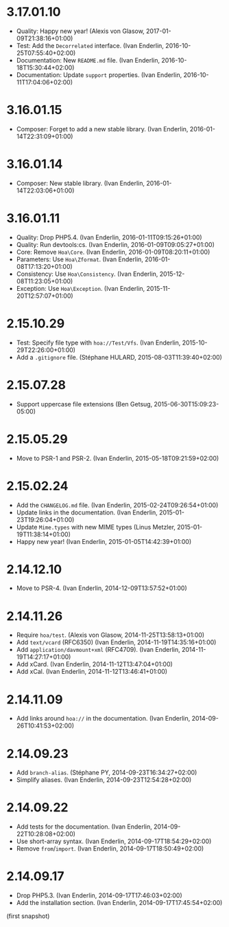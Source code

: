 # 3.17.01.10

  * Quality: Happy new year! (Alexis von Glasow, 2017-01-09T21:38:16+01:00)
  * Test: Add the `Decorrelated` interface. (Ivan Enderlin, 2016-10-25T07:55:40+02:00)
  * Documentation: New `README.md` file. (Ivan Enderlin, 2016-10-18T15:30:44+02:00)
  * Documentation: Update `support` properties. (Ivan Enderlin, 2016-10-11T17:04:06+02:00)

# 3.16.01.15

  * Composer: Forget to add a new stable library. (Ivan Enderlin, 2016-01-14T22:31:09+01:00)

# 3.16.01.14

  * Composer: New stable library. (Ivan Enderlin, 2016-01-14T22:03:06+01:00)

# 3.16.01.11

  * Quality: Drop PHP5.4. (Ivan Enderlin, 2016-01-11T09:15:26+01:00)
  * Quality: Run devtools:cs. (Ivan Enderlin, 2016-01-09T09:05:27+01:00)
  * Core: Remove `Hoa\Core`. (Ivan Enderlin, 2016-01-09T08:20:11+01:00)
  * Parameters: Use `Hoa\Zformat`. (Ivan Enderlin, 2016-01-08T17:13:20+01:00)
  * Consistency: Use `Hoa\Consistency`. (Ivan Enderlin, 2015-12-08T11:23:05+01:00)
  * Exception: Use `Hoa\Exception`. (Ivan Enderlin, 2015-11-20T12:57:07+01:00)

# 2.15.10.29

  * Test: Specify file type with `hoa://Test/Vfs`. (Ivan Enderlin, 2015-10-29T22:26:00+01:00)
  * Add a `.gitignore` file. (Stéphane HULARD, 2015-08-03T11:39:40+02:00)

# 2.15.07.28

  * Support uppercase file extensions (Ben Getsug, 2015-06-30T15:09:23-05:00)

# 2.15.05.29

  * Move to PSR-1 and PSR-2. (Ivan Enderlin, 2015-05-18T09:21:59+02:00)

# 2.15.02.24

  * Add the `CHANGELOG.md` file. (Ivan Enderlin, 2015-02-24T09:26:54+01:00)
  * Update links in the documentation. (Ivan Enderlin, 2015-01-23T19:26:04+01:00)
  * Update `Mime.types` with new MIME types (Linus Metzler, 2015-01-19T11:38:14+01:00)
  * Happy new year! (Ivan Enderlin, 2015-01-05T14:42:39+01:00)

# 2.14.12.10

  * Move to PSR-4. (Ivan Enderlin, 2014-12-09T13:57:52+01:00)

# 2.14.11.26

  * Require `hoa/test`. (Alexis von Glasow, 2014-11-25T13:58:13+01:00)
  * Add `text/vcard` (RFC6350) (Ivan Enderlin, 2014-11-19T14:35:16+01:00)
  * Add `application/davmount+xml` (RFC4709). (Ivan Enderlin, 2014-11-19T14:27:17+01:00)
  * Add xCard. (Ivan Enderlin, 2014-11-12T13:47:04+01:00)
  * Add xCal. (Ivan Enderlin, 2014-11-12T13:46:41+01:00)

# 2.14.11.09

  * Add links around `hoa://` in the documentation. (Ivan Enderlin, 2014-09-26T10:41:53+02:00)

# 2.14.09.23

  * Add `branch-alias`. (Stéphane PY, 2014-09-23T16:34:27+02:00)
  * Simplify aliases. (Ivan Enderlin, 2014-09-23T12:54:28+02:00)

# 2.14.09.22

  * Add tests for the documentation. (Ivan Enderlin, 2014-09-22T10:28:08+02:00)
  * Use short-array syntax. (Ivan Enderlin, 2014-09-17T18:54:29+02:00)
  * Remove `from`/`import`. (Ivan Enderlin, 2014-09-17T18:50:49+02:00)

# 2.14.09.17

  * Drop PHP5.3. (Ivan Enderlin, 2014-09-17T17:46:03+02:00)
  * Add the installation section. (Ivan Enderlin, 2014-09-17T17:45:54+02:00)

(first snapshot)
